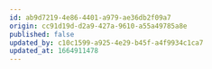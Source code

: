 ```yaml
---
id: ab9d7219-4e86-4401-a979-ae36db2f09a7
origin: cc91d19d-d2a9-427a-9610-a55a49785a8e
published: false
updated_by: c10c1599-a925-4e29-b45f-a4f9934c1ca7
updated_at: 1664911478
---
```

